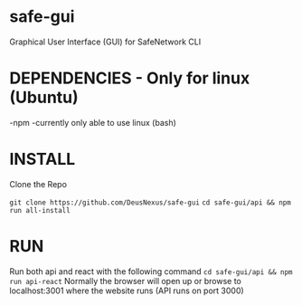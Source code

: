 # safe-gui
Graphical User Interface (GUI) for SafeNetwork CLI

# DEPENDENCIES - Only for linux (Ubuntu)
-npm
-currently only able to use linux (bash)

# INSTALL
Clone the Repo

`git clone https://github.com/DeusNexus/safe-gui`
`cd safe-gui/api && npm run all-install`

# RUN
Run both api and react with the following command
`cd safe-gui/api && npm run api-react`
Normally the browser will open up or browse to localhost:3001 where the website runs (API runs on port 3000)